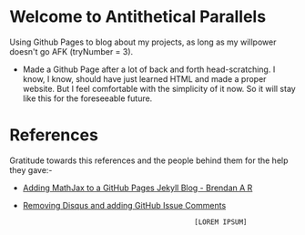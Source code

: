 # Welcome to Antithetical Parallels

Using Github Pages to blog about my projects, as long as my willpower doesn't go AFK (tryNumber = 3).

* Made a Github Page after a lot of back and forth head-scratching. I know, I know, should have just learned HTML and made a proper website. But I feel comfortable with the simplicity of it now. So it will stay like this for the foreseeable future.

# References
Gratitude towards this references and the people behind them for the help they gave:-
* [Adding MathJax to a GitHub Pages Jekyll Blog - Brendan A R](http://sgeos.github.io/github/jekyll/2016/08/21/adding_mathjax_to_a_jekyll_github_pages_blog.html)
* [Removing Disqus and adding GitHub Issue Comments](https://asp.net-hacker.rocks/2018/11/19/github-comments.html)

                                                [LOREM IPSUM]
